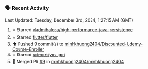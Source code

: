 ### 🗣 Recent Activity

<!--RECENT_ACTIVITY:last_update-->
Last Updated: Tuesday, December 3rd, 2024, 1:27:15 AM (GMT)
<!--RECENT_ACTIVITY:last_update_end-->
<!--RECENT_ACTIVITY:start-->
1. ⭐ Starred [vladmihalcea/high-performance-java-persistence](https://github.com/vladmihalcea/high-performance-java-persistence)<br>
2. ⭐ Starred [flutter/flutter](https://github.com/flutter/flutter)<br>
3. ⬆️ Pushed 9 commit(s) to [minhkhuong2404/Discounted-Udemy-Course-Enroller](https://github.com/minhkhuong2404/Discounted-Udemy-Course-Enroller)<br>
4. ⭐ Starred [soimort/you-get](https://github.com/soimort/you-get)<br>
5. 🎉 Merged PR [#9](https://github.com/minhkhuong2404/minhkhuong2404/pull/9) in [minhkhuong2404/minhkhuong2404](https://github.com/minhkhuong2404/minhkhuong2404)<br>
<!--RECENT_ACTIVITY:end-->

